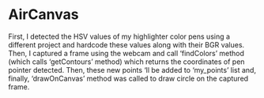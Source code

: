 # AirCanvas

First, I detected the HSV values of my highlighter color pens using a different project and hardcode these values along with their BGR values. Then, I captured a frame using the webcam and call ‘findColors’ method (which calls ‘getContours’ method) which returns the coordinates of pen pointer detected. Then, these new points ‘ll be added to ‘my_points’ list and, finally, ‘drawOnCanvas’ method was called to draw circle on the captured frame.
